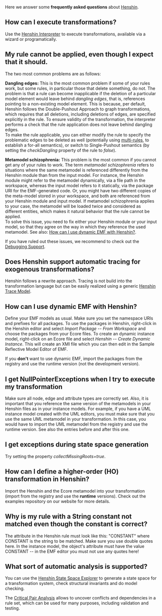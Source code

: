 Here we answer some **frequently asked questions** about
[Henshin](Home "wikilink").



## How can I execute transformations?

Use the [Henshin Interpreter](Interpreter "wikilink") to execute
transformations, available via a wizard or programatically.

## My rule cannot be applied, even though I expect that it should.

The two most common problems are as follows:

**Dangling edges:** This is the most common problem if some of your
rules work, but some rules, in particular those that delete something,
do not. The problem is that a rule can become inapplicable if the
deletion of a particular model element would leave behind *dangling
edges*, that is, references pointing to a non-existing model element.
This is because, per default, Henshin follows the Double-Pushout
Approach to graph transformations, which requires that all deletions,
including deletions of edges, are specified explicitly in the rule. To
ensure validity of the transformation, the interpreter performs a check
that the rule application does not leave behind dangling edges.\
To make the rule applicable, you can either modify the rule to specify
the problematic edges to be deleted as well (potentially using
[multi-rules](Transformation_Meta-Model#Advanced_concepts:_Application_conditions_and_rule_nesting "wikilink"),
to establish a for-all semantics), or switch to Single-Pushout semantics
(by setting the *checkDangling* property of the rule to *false*).

**Metamodel schizophrenia:** This problem is the most common if you
cannot get any of your rules to work. The term *metamodel schizophrenia*
refers to situations where the same metamodel is referenced differently
from the Henshin module than from the input model. For instance, the
Henshin module might refer to the metamodel dynamically, via a file path
in the workspace, whereas the input model refers to it statically, via
the package URI for the EMF-generated code. Or, you might have two
different copies of the meta-model stored in your workspace, and both
are referenced from your Henshin module and input model. If metamodel
schizophrenia applies to your case, the metamodel will be loaded twice
and considered as different entities, which makes it natural behavior
that the rule cannot be applied.\
To solve this issue, you need to fix either your Henshin module or your
input model, so that they agree on the way in which they reference the
used metamodel. See also: [How can I use dynamic EMF with
Henshin?](#How_can_I_use_dynamic_EMF_with_Henshin.3F "wikilink").

If you have ruled out these issues, we recommend to check out the
[Debugging
Support](Interpreter#Debugging_using_the_interpreter "wikilink").

## Does Henshin support automatic tracing for exogenous transformations?

Henshin follows a rewrite approach. Tracing is not build into the
transformation language but can be easily realized using a generic
[Henshin Trace Model](Trace_Model "wikilink").

## How can I use dynamic EMF with Henshin?

Define your EMF models as usual. Make sure you set the namespace URIs
and prefixes for all packages. To use the packages in Henshin,
right-click in the Henshin editor and select *Import Package \-- From
Workspace* and choose the packages from your Ecore files. To create an
dynamic instance model, right-click on an Ecore file and select *Henshin
\-- Create Dynamic Instance*. This will create an XMI file which you can
then edit in the Sample Reflective Model Editor of EMF.

If you **don\'t** want to use dynamic EMF, import the packages from the
registry and use the runtime version (not the development version).

## I get NullPointerExceptions when I try to execute my transformation

Make sure all node, edge and attribute types are correctly set. Also, it
is important that you reference the same version of the metamodels in
your Henshin files as in your instance models. For example, if you have
a UML instance model created with the UML editors, you must make sure
that you use the same UML metamodel in your transformation. In this
case, you would have to import the UML metamodel from the registry and
use the runtime version. See also the entries before and after this one.

## I get exceptions during state space generation

Try setting the property *collectMissingRoots=true*.

## How can I define a higher-order (HO) transformation in Henshin?

Import the Henshin and the Ecore metamodel into your transformation
(import from the registry and use the **runtime** versions). Check out
the examples repository on our website for more details.

## Why is my rule with a String constant not matched even though the constant is correct?

The attribute in the Henshin rule must look like this: \"CONSTANT\"
where CONSTANT is the string to be matched. Make sure you use double
quotes here. In the instance model, the object\'s attribute must have
the value CONSTANT \-- in the EMF editor you must not use any quotes
here!

## What sort of automatic analysis is supported?

You can use the [Henshin State Space
Explorer](State_Space_Tools "wikilink") to generate a state
space for a transformation system, check structural invariants and do
model checking.

The [Critical Pair Analysis](Critical_Pair_Analysis "wikilink")
allows to uncover conflicts and dependencies in a rule set, which can be
used for many purposes, including validation and testing.

